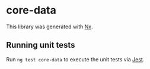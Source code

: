 # core-data

This library was generated with [Nx](https://nx.dev).

## Running unit tests

Run `ng test core-data` to execute the unit tests via [Jest](https://jestjs.io).
